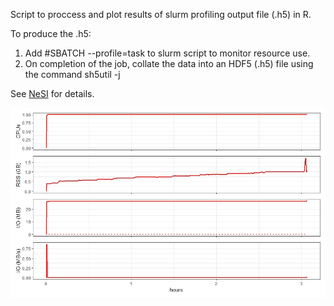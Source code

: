 Script to proccess and plot results of slurm profiling output file (.h5) in R. 

To produce the .h5:
1. Add #SBATCH --profile=task to slurm script to monitor resource use.
2. On completion of the job, collate the data into an HDF5 (.h5) file using the command sh5util -j <jobid>

See [NeSI](https://support.nesi.org.nz/hc/en-gb/articles/360000810616-How-can-I-profile-a-SLURM-job-) for details.


![](/plot.jpeg)

